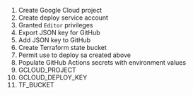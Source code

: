 1. Create Google Cloud project
1. Create deploy service account
  1. Granted `Editor` privileges
  1. Export JSON key for GitHub
  1. Add JSON key to GitHub
1. Create Terraform state bucket
  1. Permit use to deploy sa created above
1. Populate GitHub Actions secrets with environment values
  1. GCLOUD_PROJECT
  1. GCLOUD_DEPLOY_KEY
  1. TF_BUCKET


